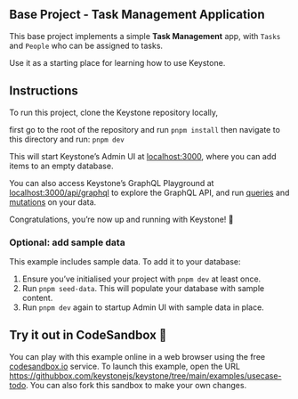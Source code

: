 ## Base Project - Task Management Application

This base project implements a simple **Task Management** app, with `Tasks` and `People` who can be assigned to tasks.

Use it as a starting place for learning how to use Keystone.

## Instructions

To run this project, clone the Keystone repository locally, 

first go to the root of the repository and run `pnpm install`
then navigate to this directory and run:  `pnpm dev` 

This will start Keystone’s Admin UI at [localhost:3000](http://localhost:3000), where you can add items to an empty database.

You can also access Keystone’s GraphQL Playground at [localhost:3000/api/graphql](http://localhost:3000/api/graphql) to explore the GraphQL API, and run [queries](https://keystonejs.com/docs/guides/filters) and [mutations](https://keystonejs.com/docs/graphql/overview#mutations) on your data.

Congratulations, you’re now up and running with Keystone! 🚀

### Optional: add sample data

This example includes sample data. To add it to your database:

1. Ensure you’ve initialised your project with `pnpm dev` at least once.
2. Run `pnpm seed-data`. This will populate your database with sample content.
3. Run `pnpm dev` again to startup Admin UI with sample data in place.

## Try it out in CodeSandbox 🧪

You can play with this example online in a web browser using the free [codesandbox.io](https://codesandbox.io/) service. To launch this example, open the URL <https://githubbox.com/keystonejs/keystone/tree/main/examples/usecase-todo>. You can also fork this sandbox to make your own changes.
